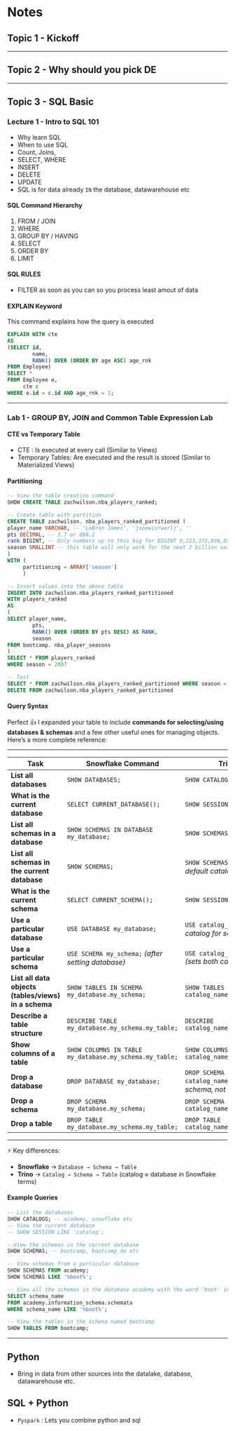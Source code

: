 # Notes
## Topic 1 - Kickoff 

---

## Topic 2 - Why should you pick DE

---

## Topic 3 - SQL Basic

### Lecture 1 - Intro to SQL 101
* Why learn SQL
* When to use SQL
* Count, Joins, 
* SELECT, WHERE
* INSERT
* DELETE
* UPDATE
* SQL is for data already `IN` the database, datawarehouse etc


#### SQL Command Hierarchy
1. FROM / JOIN
1. WHERE
1. GROUP BY / HAVING
1. SELECT
1. ORDER BY
1. LIMIT


#### SQL RULES
* FILTER as soon as you can so you process least amout of data


#### EXPLAIN Keyword
This command explains how the query is executed

```sql
EXPLAIN WITH cte 
AS
(SELECT id,
        name,
        RANK() OVER (ORDER BY age ASC) age_rnk
FROM Employee)
SELECT *
FROM Employee e,
     cte c
WHERE e.id = c.id AND age_rnk = 1;
```

---

### Lab 1 - GROUP BY, JOIN and Common Table Expression Lab

#### CTE vs Temporary Table
* CTE : Is executed at every call (Similar to Views)
* Temporary Tables: Are executed and the result is stored (Similar to Materialized Views)

#### Partitioning
```sql
-- View the table creation command
SHOW CREATE TABLE zachwilson.nba_players_ranked;

-- Create table with partition
CREATE TABLE zachwilson. nba_players_ranked_partitioned (
player_name VARCHAR, -- 'LeBron James', 'jsoewiurwerlj', ''
pts DECIMAL, -- 3.7 or 888.2
rank BIGINT, -- Only numbers up to this big for BIGINT 9,223,372,036,854, 775,807 (9.2 quintillion) 2^64 , integer up to 2 BILLION, 2^32
season SMALLINT -- this table will only work for the next 2 billion seasons, TINYINT (only up to 255), smallint (32,000)
) 
WITH (
     partitioning = ARRAY['season']
     )

-- Insert values into the above table 
INSERT INTO zachwilson.nba_players_ranked_partitioned
WITH players_ranked 
AS 
(
SELECT player_name,
        pts,
        RANK() OVER (ORDER BY pts DESC) AS RANK,
        season
FROM bootcamp. nba_player_seasons
)
SELECT * FROM players_ranked
WHERE season = 2007

-- Test
SELECT * FROM zachwilson.nba_players_ranked_partitioned WHERE season = 2007 AND rank = 1
DELETE FROM zachwilson.nba_players_ranked_partitioned
```

#### Query Syntax

Perfect 👍 I expanded your table to include **commands for selecting/using databases & schemas** and a few other useful ones for managing objects. Here’s a more complete reference:

---

| Task                                                 | **Snowflake Command**                                   | **Trino Command**                                                     |
| ---------------------------------------------------- | ------------------------------------------------------- | --------------------------------------------------------------------- |
| **List all databases**                               | `SHOW DATABASES;`                                       | `SHOW CATALOGS;`                                                      |
| **What is the current database**                     | `SELECT CURRENT_DATABASE();`                            | `SHOW SESSION LIKE 'catalog';`                                        |
| **List all schemas in a database**                   | `SHOW SCHEMAS IN DATABASE my_database;`                 | `SHOW SCHEMAS FROM catalog_name;`                                     |
| **List all schemas in the current database**         | `SHOW SCHEMAS;`                                         | `SHOW SCHEMAS;` *(works only if a default catalog is set)*            |
| **What is the current schema**                       | `SELECT CURRENT_SCHEMA();`                              | `SHOW SESSION LIKE 'schema';`                                         |
| **Use a particular database**                        | `USE DATABASE my_database;`                             | `USE catalog_name;` *(sets default catalog for session)*              |
| **Use a particular schema**                          | `USE SCHEMA my_schema;` *(after setting database)*      | `USE catalog_name.schema_name;` *(sets both catalog + schema)*        |
| **List all data objects (tables/views) in a schema** | `SHOW TABLES IN SCHEMA my_database.my_schema;`          | `SHOW TABLES FROM catalog_name.schema_name;`                          |
| **Describe a table structure**                       | `DESCRIBE TABLE my_database.my_schema.my_table;`        | `DESCRIBE catalog_name.schema_name.my_table;`                         |
| **Show columns of a table**                          | `SHOW COLUMNS IN TABLE my_database.my_schema.my_table;` | `SHOW COLUMNS FROM catalog_name.schema_name.my_table;`                |
| **Drop a database**                                  | `DROP DATABASE my_database;`                            | `DROP SCHEMA catalog_name.schema_name;` *(drops schema, not catalog)* |
| **Drop a schema**                                    | `DROP SCHEMA my_database.my_schema;`                    | `DROP SCHEMA catalog_name.schema_name;`                               |
| **Drop a table**                                     | `DROP TABLE my_database.my_schema.my_table;`            | `DROP TABLE catalog_name.schema_name.my_table;`                       |

---

⚡ Key differences:

* **Snowflake** → `Database → Schema → Table`
* **Trino** → `Catalog → Schema → Table` (catalog ≈ database in Snowflake terms)

#### Example Queries
```sql
-- List the databases
SHOW CATALOGS; -- academy, snowflake etc
-- View the current database
-- SHOW SESSION LIKE 'catalog'; 

--View the schemas in the current database
SHOW SCHEMAS; -- bootcamp, bootcamp_de etc

-- View schemas from a particular database
SHOW SCHEMAS FROM academy;
SHOW SCHEMAS LIKE '%boot%';

-- View all the schemas in the database academy with the word 'boot' in it
SELECT schema_name
FROM academy.information_schema.schemata
WHERE schema_name LIKE '%boot%';

-- View the tables in the schema named bootcamp
SHOW TABLES FROM bootcamp;

```

---

## Python 
* Bring in data from other sources into the datalake, database, datawarehouse etc.

## SQL + Python
* `Pyspark` : Lets you combine python and sql
